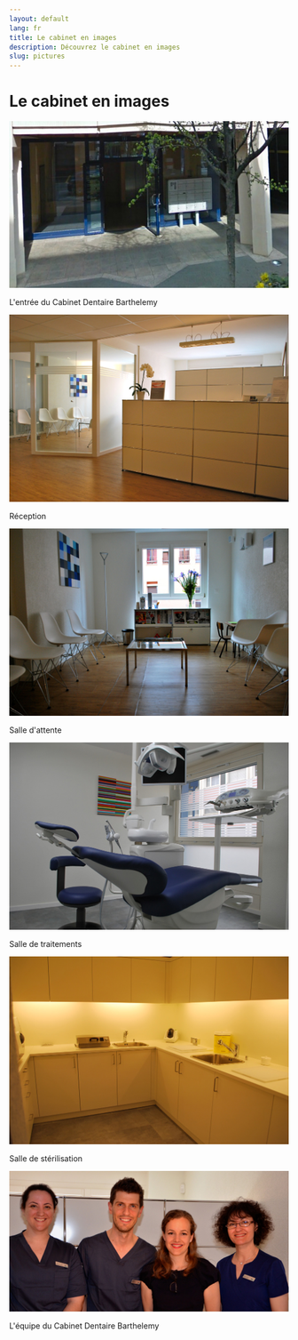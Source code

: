 ```yaml
---
layout: default
lang: fr
title: Le cabinet en images
description: Découvrez le cabinet en images
slug: pictures
---
```


<h1>Le cabinet en images</h1>

<div class="row">
  <div class="col-md-6 col-sm-6">
    <div class="thumbnail">
      <img src="/photos/entree-cabinet.jpg" alt="Entrée" />
      <div class="caption">
        <p>L'entrée du Cabinet Dentaire Barthelemy</p>
      </div>
    </div>
  </div>
</div>
<div class="row">
  <div class="col-md-6 col-sm-6">
    <div class="thumbnail">
      <img src="/photos/reception.jpg" alt="Réception" />
      <div class="caption">
        <p>Réception</p>
      </div>
    </div>
  </div>
  <div class="col-md-6 col-sm-6">
    <div class="thumbnail">
      <img src="/photos/salle-attente.jpg" alt="Sale d'attente" />
      <div class="caption">
        <p>Salle d'attente</p>
      </div>
    </div>
  </div>
</div>
<div class="row">
  <div class="col-md-6 col-sm-6">
    <div class="thumbnail">
      <img src="/photos/salle-de-traitements.jpg" alt="Salle de traitements" />
      <div class="caption">
        <p>Salle de traitements</p>
      </div>
    </div>
  </div>
  <div class="col-md-6 col-sm-6">
    <div class="thumbnail">
      <img src="/photos/salle-de-sterilisation.jpg" alt="Salle de stérilisation" />
      <div class="caption">
        <p>Salle de stérilisation</p>
      </div>
    </div>
  </div>
</div>
<div class="row">
  <div class="col-md-12 col-sm-12">
    <div class="thumbnail">
      <img src="/photos/equipe-du-cabinet.jpg" alt="L'équipe du cabinet dentaire Barthelemy" />
      <div class="caption">
        <p>L'équipe du Cabinet Dentaire Barthelemy</p>
      </div>
    </div>
  </div>
</div>
